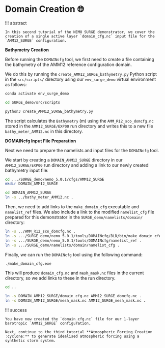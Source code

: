 # **Domain Creation :globe_with_meridians:**

!!! abstract

    In this second tutorial of the NEMO SURGE demonstrator, we cover the creation of a single active layer `domain_cfg.nc` input file for the `AMM12_SURGE` configuration.

**Bathymetry Creation**

Before running the `DOMAINcfg` tool, we first need to create a file containing the bathymetry of the AMM12 reference configuration domain. 

We do this by running the `create_AMM12_SURGE_bathymetry.py` Python script in the `src/scripts/` directory using our `env_surge_demo` virtual environment as follows:

```sh
conda activate env_surge_demo

cd SURGE_demo/src/scripts

python3 create_AMM12_SURGE_bathymetry.py
```

The script calculates the `Bathymetry` (m) using the `AMM_R12_sco_domcfg.nc` stored in the `AMM12_SURGE/EXP00` run directory and writes this to a new file `bathy_meter_AMM12.nc` in this directory.

**DOMAINcfg Input File Preparation**

Next we need to prepare the namelists and input files for the `DOMAINcfg` tool.

We start by creating a `DOMAIN_AMM12_SURGE` directory in our `AMM12_SURGE/EXP00` run directory and adding a link to our newly created bathymetry input file:

```sh
cd .../SURGE_demo/nemo_5.0.1/cfgs/AMM12_SURGE
mkdir DOMAIN_AMM12_SURGE

cd DOMAIN_AMM12_SURGE
ln -s ../bathy_meter_AMM12.nc .
```
Then, we need to add links to the `make_domain_cfg` executable and `namelist_ref` files. We also include a link to the modified `namelist_cfg` file prepared for this demonstrator in the `SURGE_demo/namelists/domain/` directory:

```sh
ln -s ../AMM_R12_sco_domcfg.nc .
ln -s .../SURGE_demo/nemo_5.0.1/tools/DOMAINcfg/BLD/bin/make_domain_cfg.exe .
ln -s .../SURGE_demo/nemo_5.0.1/tools/DOMAINcfg/namelist_ref .
ln -s .../SURGE_demo/namelists/domain/namelist_cfg .
```

Finally, we can run the `DOMAINcfg` tool using the following command:

```sh
./make_domain_cfg.exe
```

This will produce `domain_cfg.nc` and `mesh_mask.nc` files in the current directory, so we add links to these in the run directory.

```sh
cd ..

ln -s DOMAIN_AMM12_SURGE/domain_cfg.nc AMM12_SURGE_domcfg.nc .
ln -s DOMAIN_AMM12_SURGE/mesh_mask.nc AMM12_SURGE_mesh_mask.nc .
```

!!! success

    You have now created the `domain_cfg.nc` file for our 1-layer barotropic `AMM12_SURGE` configuration.

    Next, continue to the third tutorial **Atmospheric Forcing Creation :cyclone:** to generate idealised atmospheric forcing using a synthetic storm system.